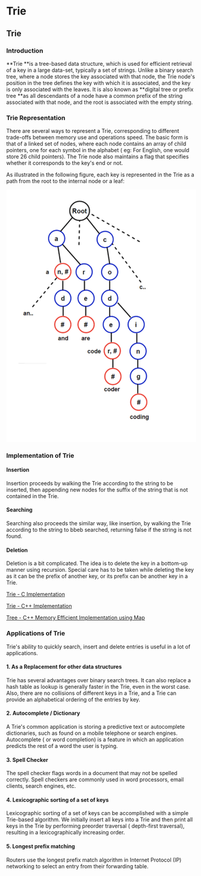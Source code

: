 # Trie

## Trie&#x20;

### Introduction

**Trie **is a tree-based data structure, which is used for efficient retrieval of a key in a large data-set, typically a set of strings. Unlike a binary search tree, where a node stores the key associated with that node, the Trie node's position in the tree defines the key with which it is associated, and the key is only associated with the leaves. It is also known as **digital tree or prefix tree **as all descendants of a node have a  common prefix of the string associated with that node, and the root is associated with the empty string.

### Trie Representation

There are several ways to represent a Trie, corresponding to different trade-offs between memory use and operations speed. The basic form is that of a linked set of nodes, where each node contains an array of child pointers, one for each symbol in the alphabet ( eg: For English, one would store 26 child pointers). The Trie node also maintains a flag that specifies whether it corresponds to the key's end or not.

As illustrated in the following figure, each key is represented in the Trie as a path from the root to the internal node or a leaf:

![Trie Representation](<../../.gitbook/assets/Screenshot 2021-05-31 at 1.47.31 PM.png>)

### Implementation of Trie

#### Insertion

Insertion proceeds by walking the Trie according to the string to be inserted, then appending new nodes for the suffix of the string that is not contained in the Trie.

#### Searching

Searching also proceeds the similar way, like insertion, by walking the Trie according to the string to bbeb searched, returning false if the string is not found.

#### Deletion

Deletion is a bit complicated. The idea is to delete the key in a bottom-up manner using recursion. Special care has to be taken while deleting the key as it can be the prefix of another key, or its prefix can be another key in a Trie.

[Trie - C Implementation](trie-c-implementation.md)

[Trie  - C++ Implementation](trie-c++-implementation.md)

[Tree - C++ Memory Efficient Implementation using Map](tree-c++-memory-efficient.md)

### Applications of Trie

Trie's ability to quickly search, insert and delete entries is useful in a lot of applications.

#### 1. As a Replacement for other data structures

Trie has several advantages over binary search trees. It can also replace a hash table as lookup is generally faster in the Trie, even in the worst case. Also, there are no collisions of different keys in a Trie, and a Trie can provide an alphabetical ordering of the entries by key.

#### 2. Autocomplete / Dictionary

A Trie's common application is storing a predictive text or autocomplete dictionaries, such as found on a mobile telephone or search engines. Autocomplete ( or word completion) is a feature in which an application predicts the rest of a word the user is typing.

#### 3. Spell Checker

The spell checker flags words in a document that may not be spelled correctly. Spell checkers are commonly used in word processors, email clients, search engines, etc.

#### 4. Lexicographic sorting of a set of keys

Lexicographic sorting of a set of keys can be accomplished with a simple Trie-based algorithm. We initially insert all keys into a Trie and then print all keys in the Trie by performing preorder traversal ( depth-first traversal), resulting in a lexicographically increasing order.

#### 5. Longest prefix matching

Routers use the longest prefix match algorithm in Internet Protocol (IP) networking to select an entry from their forwarding table.

